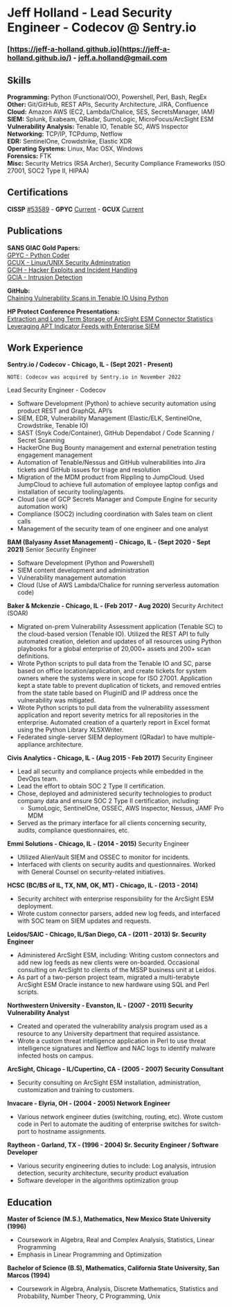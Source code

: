 Jeff Holland - Lead Security Engineer - Codecov @ Sentry.io
================================

### [https://jeff-a-holland.github.io](https://jeff-a-holland.github.io/)  -  jeff.a.holland@gmail.com

Skills
------
**Programming:** Python (Functional/OO), Powershell, Perl, Bash, RegEx <br>
**Other:** Git/GitHub, REST APIs, Security Architecture, JIRA, Confluence <br>
**Cloud:** Amazon AWS (EC2, Lambda/Chalice, SES, SecretsManager, IAM)<br>
**SIEM:** Splunk, Exabeam, QRadar, SumoLogic, MicroFocus/ArcSight ESM<br>
**Vulnerability Analysis:** Tenable IO, Tenable SC, AWS Inspector <br>
**Networking:** TCP/IP, TCPdump, Netflow <br>
**EDR:** SentinelOne, Crowdstrike, Elastic XDR <br>
**Operating Systems:** Linux, Mac OSX, Windows <br>
**Forensics:** FTK <br>
**Misc:** Security Metrics (RSA Archer), Security Compliance Frameworks (ISO 27001, SOC2 Type II, HIPAA) <br>

Certifications
--------------
**CISSP** [#53589](https://www.isc2.org/MemberVerification?LastName=holland&MemberNumber=53589) -
**GPYC** [Current](https://www.giac.org/certified-professional/jeff-holland/100528) -
**GCUX** [Current](https://www.giac.org/certified-professional/jeff-holland/100528) <br>

Publications
------------
**SANS GIAC Gold Papers:**<br>
[GPYC - Python Coder](https://www.sans.org/reading-room/whitepapers/tools/chaining-vulnerability-scans-intenable-io-python-39730)<br>
[GCUX - Linux/UNIX Security Adminstration](https://www.giac.org/paper/gcux/168/audit-gauntlet-55-firewall-running-solaris-26-bind-823-rel/100528) <br>
[GCIH - Hacker Exploits and Incident Handling](https://www.giac.org/paper/gcih/178/cgi-backdoor/100528) <br>
[GCIA - Intrusion Detection](https://www.dropbox.com/s/pfavxreymt3b14r/Jeff_A_Holland_GCIA.pdf?dl=0) <br>

**GitHub:**<br>
[Chaining Vulnerability Scans in Tenable IO Using Python](https://github.com/jeff-a-holland/Chain.py-Tenable-IO-Chained-Scanning-Application/blob/master/documentation/Chaining_Vulnerability_Scans_in_Tenable_IO_Using_Python.md) <br>

**HP Protect Conference Presentations:**<br>
[Extraction and Long Term Storage of ArcSight ESM Connector Statistics](https://www.dropbox.com/scl/fi/80zmffx3h6fuvx0yk60z5/Extraction-and-long-term-storage-of-HP-ArcSight-ESM-Connector-statistics.pdf?rlkey=5vof5fk1a4ghmdghcwt8wj3d2&st=ylifye09&dl=0) <br>
[Leveraging APT Indicator Feeds with Enterprise SIEM](https://www.dropbox.com/scl/fi/ekodbburyz57c9yyreunw/Leverage_APT_SIEM.pdf?rlkey=no7m3as8j6fct868jqvq5tviw&st=zhho7vk8&dl=0) <br>

Work Experience
---------------
**Sentry.io / Codecov - Chicago, IL - (Sept 2021 - Present)**

    NOTE: Codecov was acquired by Sentry.io in November 2022
Lead Security Engineer - Codecov
- Software Development (Python) to achieve security automation using product REST and GraphQL API’s
- SIEM, EDR, Vulnerability Management (Elastic/ELK, SentinelOne, Crowdstrike, Tenable IO)
- SAST (Snyk Code/Container), GitHub Dependabot / Code Scanning / Secret Scanning
- HackerOne Bug Bounty management and external penetration testing engagement management
- Automation of Tenable/Nessus and GitHub vulnerabilities into Jira tickets and GitHub issues for triage and resolution
- Migration of the MDM product from Rippling to JumpCloud. Used JumpCloud to achieve full automation of employee laptop configs and installation of security tooling/agents.
- Cloud (use of GCP Secrets Manager and Compute Engine for security automation work)
- Compliance (SOC2) including coordination with Sales team on client calls
- Management of the security team of one engineer and one analyst

**BAM (Balyasny Asset Management) - Chicago, IL - (Sept 2020 - Sept 2021)**
Senior Security Engineer
- Software Development (Python and Powershell)
- SIEM content development and administration
- Vulnerability management automation
- Cloud (Use of AWS Lambda/Chalice for running serverless automation code)

**Baker & Mckenzie - Chicago, IL - (Feb 2017 - Aug 2020)**
Security Architect (SOAR)
- Migrated on-prem Vulnerability Assessment application (Tenable SC) to the cloud-based version (Tenable IO). Utilized the REST API to fully automated creation, deletion and updates of all resources using Python playbooks for a global enterprise of 20,000+ assets and 200+ scan definitions.
- Wrote Python scripts to pull data from the Tenable IO and SC, parse based on office location/application, and create tickets for system owners where the systems were in scope for ISO 27001. Application kept a state table to prevent duplication of tickets, and removed entries from the state table based on PluginID and IP address once the vulnerability was mitigated.
- Wrote Python scripts to pull data from the vulnerability assessment application and report severity metrics for all repositories in the enterprise. Automated creation of a quarterly report in Excel format using the Python Library XLSXWriter.
- Federated single-server SIEM deployment (QRadar) to have multiple-appliance architecture.

**Civis Analytics - Chicago, IL - (Aug 2015 - Feb 2017)**
Security Engineer
- Lead all security and compliance projects while embedded in the DevOps team.
- Lead the effort to obtain SOC 2 Type II certification.
- Chose, deployed and administered security technologies to product company data and ensure SOC 2 Type II certification, including:
   - SumoLogic, SentinelOne, OSSEC, AWS Inspector, Nessus, JAMF Pro MDM
- Served as the primary interface for all clients concerning security, audits, compliance questionnaires, etc.

**Emmi Solutions - Chicago, IL - (2014 - 2015)**
Security Engineer
- Utilized AlienVault SIEM and OSSEC to monitor for incidents.
- Interfaced with clients on security audits and questionnaires.  Worked with General Counsel on security-related initiatives.

**HCSC (BC/BS of IL, TX, NM, OK, MT) - Chicago, IL - (2013 - 2014)**
- Security architect with enterprise responsibility for the ArcSight ESM deployment.
- Wrote custom connector parsers, added new log feeds, and interfaced with SOC team on SIEM updates and requests.

**Leidos/SAIC - Chicago, IL/San Diego, CA - (2011 - 2013) Sr. Security Engineer**
- Administered ArcSight ESM, including: Writing custom connectors and add new log feeds as new clients were on-boarded. Occasional consulting on ArcSight to clients of the MSSP business unit at Leidos.
- As part of a two-person project team, migrated a multi-terabyte ArcSight ESM Oracle instance to new hardware using SQL and Perl scripts.

**Northwestern University - Evanston, IL - (2007 - 2011) Security Vulnerability Analyst**
- Created and operated the vulnerability analysis program used as a resource to any University department that required assistance.
- Wrote a custom threat intelligence application in Perl to use threat intelligence signatures and Netflow and NAC logs to identify malware infected hosts on campus.

**ArcSight, Chicago - IL/Cupertino, CA - (2005 - 2007) Security Consultant**
- Security consulting on ArcSight ESM installation, administration, customization and training to customers.

**Invacare - Elyria, OH - (2004 - 2005) Network Engineer**
- Various network engineer duties (switching, routing, etc).  Wrote custom code in Perl to automate the auditing of enterprise switches for switch-port to hostname assignments.

**Raytheon - Garland, TX - (1996 - 2004) Sr. Security Engineer / Software Developer**
- Various security engineering duties to include: Log analysis, intrusion detection, security architecture, security product evaluation
- Software developer in the algorithms optimization group

Education
---------
**Master of Science (M.S.), Mathematics, New Mexico State University (1996)**
- Coursework in Algebra, Real and Complex Analysis, Statistics, Linear Programming
- Emphasis in Linear Programming and Optimization

**Bachelor of Science (B.S), Mathematics, California State University, San Marcos (1994)**
- Coursework in Algebra, Analysis, Discrete Mathematics, Statistics and Probability, Number Theory, C Programming, Unix
